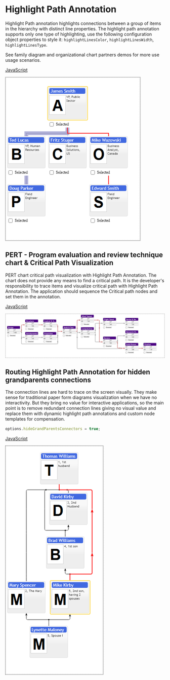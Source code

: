# Highlight Path Annotation

Highlight Path annotation highlights connections between a group of items in the hierarchy with distinct line properties. The highlight path  annotation supports only one type of highlighting, use the following configuration object properties to style it: `highlightLinesColor`, `highlightLinesWidth`, `highlightLinesType`.

See family diagram and organizational chart partners demos for more use usage scenarios.

[JavaScript](javascript.controls/CaseHighlightPathAnnotation.html)

![Screenshot](javascript.controls/__image_snapshots__/CaseHighlightPathAnnotation-snap.png)

## PERT - Program evaluation and review technique chart & Critical Path Visualization
PERT chart critical path visualization with Highlight Path Annotation. The chart does not provide any means to find a critical path. It is the developer's responsibility to trace items and visualize critical path with Highlight Path Annotation. The application should sequence the Critical path nodes and set them in the annotation.

[JavaScript](javascript.controls/CasePERTChart.html)

![Screenshot](javascript.controls/__image_snapshots__/CasePERTChart-snap.png)

## Routing Highlight Path Annotation for hidden grandparents connections

The connection lines are hard to trace on the screen visually. They make sense for traditional paper form diagrams visualization when we have no interactivity.  But they bring no value for interactive applications, so the main point is to remove redundant connection lines giving no visual value and replace them with dynamic highlight path annotations and custom node templates for compensation.

```JavaScript
options.hideGrandParentsConnectors = true;
```

[JavaScript](javascript.controls/CaseFamilyHideGrandParentsConnections.html)

![Screenshot](javascript.controls/__image_snapshots__/CaseFamilyHideGrandParentsConnections-snap.png)